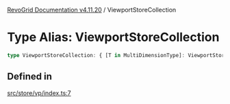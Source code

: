 [RevoGrid Documentation v4.11.20](README.md) / ViewportStoreCollection

# Type Alias: ViewportStoreCollection

```ts
type ViewportStoreCollection: { [T in MultiDimensionType]: ViewportStore };
```

## Defined in

[src/store/vp/index.ts:7](https://github.com/revolist/revogrid/blob/4b7a998aefffde7f50261e3e7336253a89c4c269/src/store/vp/index.ts#L7)

